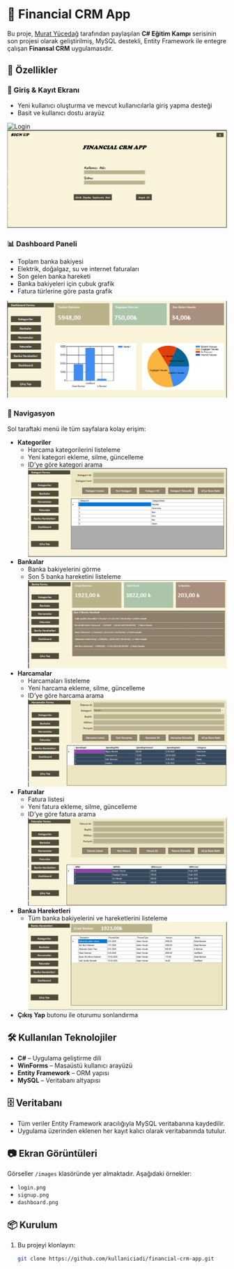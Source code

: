 # 💼 Financial CRM App

Bu proje, [Murat Yücedağ](https://www.udemy.com/user/murat-yucedag/) tarafından paylaşılan **C# Eğitim Kampı** serisinin son projesi olarak geliştirilmiş, MySQL destekli, Entity Framework ile entegre çalışan **Finansal CRM** uygulamasıdır.

## 🚀 Özellikler

### 🔐 Giriş & Kayıt Ekranı
- Yeni kullanıcı oluşturma ve mevcut kullanıcılarla giriş yapma desteği
- Basit ve kullanıcı dostu arayüz

![Login](images/login.png)
![Signup](images/signup.png)

### 📊 Dashboard Paneli
- Toplam banka bakiyesi
- Elektrik, doğalgaz, su ve internet faturaları
- Son gelen banka hareketi
- Banka bakiyeleri için çubuk grafik
- Fatura türlerine göre pasta grafik

![Dashboard](images/dashboard.png)

### 🧭 Navigasyon
Sol taraftaki menü ile tüm sayfalara kolay erişim:
- **Kategoriler**
  - Harcama kategorilerini listeleme
  - Yeni kategori ekleme, silme, güncelleme
  - ID'ye göre kategori arama
  ![Kategoriler](images/categories.png)
- **Bankalar**
  - Banka bakiyelerini görme
  - Son 5 banka hareketini listeleme
  ![Bankalar](images/banks.png)  
- **Harcamalar**
  - Harcamaları listeleme
  - Yeni harcama ekleme, silme, güncelleme
  - ID’ye göre harcama arama
  ![Harcamalar](images/spendings.png)
- **Faturalar**
  - Fatura listesi
  - Yeni fatura ekleme, silme, güncelleme
  - ID’ye göre fatura arama
  ![Faturalar](images/bills.png)
- **Banka Hareketleri**
  - Tüm banka bakiyelerini ve hareketlerini listeleme
  ![Banka Hareketleri](images/bank-transactions.png)
- **Çıkış Yap** butonu ile oturumu sonlandırma
## 🛠️ Kullanılan Teknolojiler
- **C#** – Uygulama geliştirme dili
- **WinForms** – Masaüstü kullanıcı arayüzü
- **Entity Framework** – ORM yapısı
- **MySQL** – Veritabanı altyapısı

## 🗄️ Veritabanı
- Tüm veriler Entity Framework aracılığıyla MySQL veritabanına kaydedilir.
- Uygulama üzerinden eklenen her kayıt kalıcı olarak veritabanında tutulur.

## 📷 Ekran Görüntüleri
Görseller `/images` klasöründe yer almaktadır. Aşağıdaki örnekler:
- `login.png`
- `signup.png`
- `dashboard.png`

## 📦 Kurulum
1. Bu projeyi klonlayın:
   ```bash
   git clone https://github.com/kullaniciadi/financial-crm-app.git
